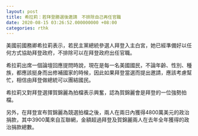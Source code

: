 ```yaml
---
layout: post
title: 希拉莉：若拜登勝選後邀請　不排除自己再任官職
date: 2020-08-15 03:26:52.000000000 +08:00
categories: rthk
---
```


美國前國務卿希拉莉表示，若民主黨總統參選人拜登入主白宮，她已經準備好以任何方式協助拜登政府，不排除可以在拜登政府出任官職。

希拉莉出席一個論壇回應提問時說，現在是每一名美國國民，不論年齡、性別、種族，都應該挺身而出修補國家的時候，因此如果拜登當選而提出邀請，應該考慮幫忙，相信由拜登做總統可以團結國民。

希拉莉又對拜登選擇賀錦麗為拍檔表示興奮，認為賀錦麗會是拜登的一位強勢拍檔。

另外，在拜登宣布賀錦麗為競選拍檔之後，兩人在兩日內獲得4800萬美元的政治捐款，其中3900萬來自互聯網，金額超過拜登及賀錦麗兩人在去年全年獲得的政治捐款總數。
